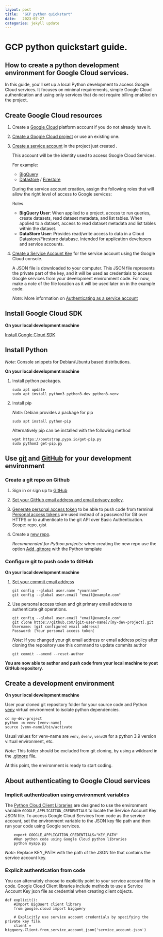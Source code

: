 ```yaml
---
layout: post
title:  "GCP python quickstart"
date:   2023-07-27
categories: jekyll update
---
```

# GCP python quickstart guide. 
## How to create a python development environment for Google Cloud services.  


In this guide, you'll set up a local Python development to access Google Cloud services. It focuses on minimal requirements, 
simple Google Cloud authentication and using only services that do not require billing enabled on the project.


## Create Google Cloud resources

1. Create a [Google Cloud](https://console.cloud.google.com/home/dashboard)  platform account if you do not already have it.

2. [Create a Google Cloud project](https://developers.google.com/workspace/guides/create-project) or use an existing one.

3. [Create a service account](https://cloud.google.com/iam/docs/samples/iam-create-service-account) in the project just created .

   This account will be the identity used to access Google Cloud Services.
   
   For example: 
     * [BigQuery](https://cloud.google.com/bigquery) 
     * [Datastore](https://cloud.google.com/datastore)  / [Firestore](https://cloud.google.com/firestore)

    During the service account creation, assign the following roles that will allow the 
    right level of access to Google services:
	
    Roles
    * **BigQuery User**: When applied to a project, access to run queries, create datasets, read dataset metadata, and list tables. When applied to a dataset, access to read dataset metadata and list tables within the dataset.
    * **DataStore User**: Provides read/write access to data in a Cloud Datastore/Firestore database. Intended for application developers and service accounts.

5. [Create a Service Account Key](https://cloud.google.com/iam/docs/creating-managing-service-account-keys#console)  for the service account using the Google Cloud console. 

   A JSON file is downloaded to your computer. This JSON file represents the private part of the key, and it will be used as credentials to access Google services from your development environment code.
For now, make a note of the file location as it will be used later on in the example code.

    *Note*: More information on [Authenticating as a service account](https://cloud.google.com/docs/authentication/production#auth-cloud-explicit-python)


## Install Google Cloud SDK
**On your local development machine**

[Install Google Cloud SDK](https://cloud.google.com/sdk/docs/quickstart)


## Install Python

*Note*: Console snippets for Debian/Ubuntu based distributions.

**On your local development machine**

1. Install python packages.

    ```console
    sudo apt update
    sudo apt install python3 python3-dev python3-venv
    ```
    
2. Install pip 

    *Note*: Debian provides a package for pip

    ```console
    sudo apt install python-pip
    ```
    Alternatively pip can be installed with the following method
    ```console
    wget https://bootstrap.pypa.io/get-pip.py
    sudo python3 get-pip.py
    ```

## Use [git](https://git-scm.com/) and [GitHub](https://github.com/) for your development environment
### Create a git repo on Github

1. Sign in or sign up to [GitHub](https://github.com/login)
2. [Set your GitHub email address and email privacy policy](https://github.com/settings/emails).
3. [Generate personal access token](https://github.com/settings/tokens/new) to be able to push code from terminal
[Personal access tokens](https://docs.github.com/en/authentication/keeping-your-account-and-data-secure/creating-a-personal-access-token) are used instead of a password for Git over HTTPS or to authenticate to the git API over Basic Authentication.
Scope: repo, gist
4. Create a [new repo](https://github.com/new). 

    *Recommended for Python projects*: when creating the new repo use the option [Add .gitnore](https://docs.github.com/en/get-started/getting-started-with-git/ignoring-files) with the Python template

### Configure git to push code to GitHub
**On your local development machine**
1. [Set your commit email address](https://docs.github.com/en/account-and-profile/setting-up-and-managing-your-github-user-account/managing-email-preferences/setting-your-commit-email-address)

    ```console
    git config --global user.name "yourname"
    git config --global user.email "email@example.com"    
    ```


3. Use personal access token and git primary email address to authenticate git operations.
    ```console
    git config --global user.email "email@example.com"  
    git clone https://github.com/[git-user-name]/[my-dev-project].git 
    Username: [git configured email address]
    Password: [Your personal access token]
    ```
    *Note*: If you changed your git email address or email address policy after cloning the repository use this command to update commits author
    ```console
    git commit --amend --reset-author
    ```
**You are now able to author and push code from your local machine to yout GitHub repository**.


## Create a development environment

**On your local development machine**

User your cloned git repository folder for your source code and Python [venv](https://docs.python.org/3/library/venv.html) virtual environment to isolate python dependencies. 

```
cd my-dev-project
python -m venv [venv-name]
source [venv-name]/bin/activate
```

Usual values for venv-name are `venv`, `dvenv`, `venv39` for a python 3.9 version virtual environment, etc.

*Note*: This folder should be excluded from git cloning, by using a wildcard in the [.gitnore](https://docs.github.com/en/get-started/getting-started-with-git/ignoring-files) file. 

At this point, the environment is ready to start coding.

## About authenticating to Google Cloud services
### Implicit authentication using environment variables
The [Python Cloud Client Libraries](https://cloud.google.com/python/docs/reference?l=python) are designed to use
the environment variable `GOOGLE_APPLICATION_CREDENTIALS`  to locate the Service Account Key JSON file. 
To access Google Cloud Services from code as the service account, set the environment variable to the JSON key file path
and then run your code using Google services.

```console 
    export GOOGLE_APPLICATION_CREDENTIALS="KEY_PATH"
    #Run python code using Google Cloud python libraries
    python myapp.py
```
*Note*: Replace KEY_PATH with the path of the JSON file that contains the service account key.


### Explicit authentication from code
You can alternately choose to explicitly point to your service account file in code.
Google Cloud Client libraries include methods to use a Service Account Key json file as credential when creating 
client objects. 

```code
def explicit():
    #Import BigQuert client library
    from google.cloud import bigquery
    
    # Explicitly use service account credentials by specifying the private key file.
    client = bigquery.Client.from_service_account_json('service_account.json')
    
```
